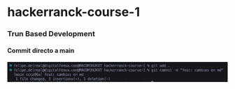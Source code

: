# hackerranck-course-1

### Trun Based Development

#### Commit directo a main

![alt text](commit.png)
